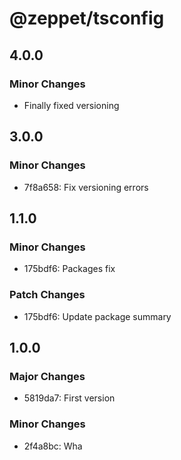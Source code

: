 # @zeppet/tsconfig

## 4.0.0

### Minor Changes

- Finally fixed versioning

## 3.0.0

### Minor Changes

- 7f8a658: Fix versioning errors

## 1.1.0

### Minor Changes

- 175bdf6: Packages fix

### Patch Changes

- 175bdf6: Update package summary

## 1.0.0

### Major Changes

- 5819da7: First version

### Minor Changes

- 2f4a8bc: Wha
